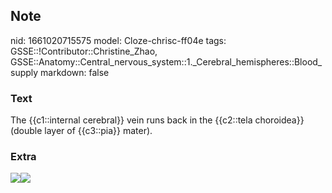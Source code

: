 ## Note
nid: 1661020715575
model: Cloze-chrisc-ff04e
tags: GSSE::!Contributor::Christine_Zhao, GSSE::Anatomy::Central_nervous_system::1._Cerebral_hemispheres::Blood_supply
markdown: false

### Text
<div>
  <div>
    <div>
      <div>
        <div>
          The {{c1::internal cerebral}} vein runs back in the
          {{c2::tela choroidea}} (double layer of {{c3::pia}}
          mater).
        </div>
      </div>
    </div>
  </div>
</div>

### Extra
<img src=
"paste-220f99d6f6a95107efc6504c7f4097d75909490f.jpg"><img src= 
"paste-10b96bb042b841bb66e10ac339699dcb8c37b95a.jpg">
